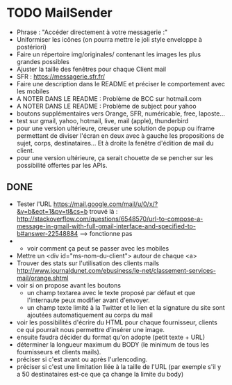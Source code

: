 # TODO MailSender
* Phrase : "Accéder directement à votre messagerie :"
* Uniformiser les icônes (on pourra mettre le joli style enveloppe à postériori)
* Faire un répertoire img/originales/ contenant les images les plus grandes possibles
* Ajuster la taille des fenêtres pour chaque Client mail
* SFR : https://messagerie.sfr.fr/
* Faire une description dans le README et préciser le comportement avec les mobiles
* A NOTER DANS LE README : Problème de BCC sur hotmail.com 
* A NOTER DANS LE README : Problème de subject pour yahoo
* boutons supplémentaires vers Orange, SFR, numéricable, free, laposte...
* test sur gmail, yahoo, hotmail, live, mail (apple), thunderbird
* pour une version ultérieure, creuser une solution de popup ou iframe permettant de diviser l'écran en deux avec à gauche les propositions de sujet, corps, destinataires... Et à droite la fenêtre d'édition de mail du client.
* pour une version ultérieure, ça serait chouette de se pencher sur les possibilité offertes par les APIs.

## DONE
* Tester l'URL https://mail.google.com/mail/u/0/x/?&v=b&eot=1&pv=tl&cs=b trouvé là : http://stackoverflow.com/questions/6548570/url-to-compose-a-message-in-gmail-with-full-gmail-interface-and-specified-to-b#answer-22548884
--> fonctionne pas
* * voir comment ça peut se passer avec les mobiles
* Mettre un &lt;div id="ms-nom-du-client"&gt; autour de chaque &lt;a&gt;
* Trouver des stats sur l'utilisation des clients mails http://www.journaldunet.com/ebusiness/le-net/classement-services-mail/orange.shtml
* voir si on propose avant les boutons 
  * un champ textarea avec le texte proposé par défaut et que l'internaute peux modifier avant d'envoyer.
  * un champ texte limité à la Twitter et le lien et la signature du site sont ajoutées automatiquement au corps du mail
* voir les possibilités d'écrire du HTML pour chaque fournisseur, clients ce qui pourrait nous permettre d’insérer une image.
* ensuite faudra décider du format qu'on adopte (petit texte + URL)
* déterminer la longueur maximum du BODY (le minimum de tous les fournisseurs et clients mails).
* préciser si c'est avant ou après l'urlencoding.
* préciser si c'est une limitation liée à la taille de l'URL (par exemple s'il y a 50 destinataires est-ce que ça change la limite du body)
